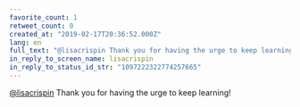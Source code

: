 ```yaml
---
favorite_count: 1
retweet_count: 0
created_at: "2019-02-17T20:36:52.000Z"
lang: en
full_text: "@lisacrispin Thank you for having the urge to keep learning!"
in_reply_to_screen_name: lisacrispin
in_reply_to_status_id_str: "1097222322774257665"
---
```


[@lisacrispin](https://twitter.com/lisacrispin) Thank you for having the urge to
keep learning!
